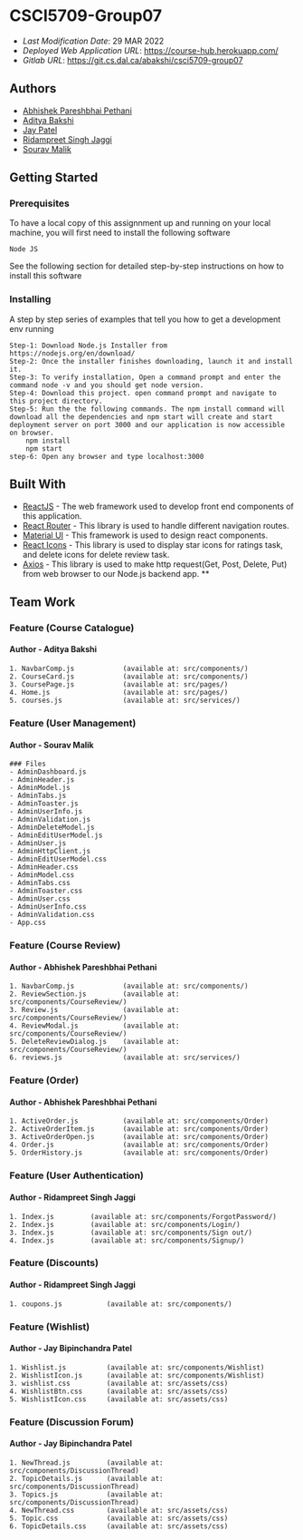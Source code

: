 # CSCI5709-Group07

* *Last Modification Date*: 29 MAR 2022
* *Deployed Web Application URL*: <https://course-hub.herokuapp.com/>
* *Gitlab URL*: <https://git.cs.dal.ca/abakshi/csci5709-group07>

## Authors

* [Abhishek Pareshbhai Pethani](ab823206@dal.ca)
* [Aditya Bakshi](aditya.bakshi@dal.ca)
* [Jay Patel](jy439129@dal.ca)
* [Ridampreet Singh Jaggi](rd285404@dal.ca)
* [Sourav Malik](sr343164@dal.ca)


## Getting Started

### Prerequisites

To have a local copy of this assignnment up and running on your local machine, you will first need to install the following software

```
Node JS
```

See the following section for detailed step-by-step instructions on how to install this software 

### Installing

A step by step series of examples that tell you how to get a development env running

```
Step-1: Download Node.js Installer from https://nodejs.org/en/download/
Step-2: Once the installer finishes downloading, launch it and install it.
Step-3: To verify installation, Open a command prompt and enter the command node -v and you should get node version.
Step-4: Download this project. open command prompt and navigate to this project directory.
Step-5: Run the the following commands. The npm install command will download all the dependencies and npm start will create and start deployment server on port 3000 and our application is now accessible on browser.
    npm install
    npm start
step-6: Open any browser and type localhost:3000 
```

## Built With

* [ReactJS](https://reactjs.org/docs/getting-started.html) - The web framework used to develop front end components of this application.
* [React Router](https://v5.reactrouter.com/web/guides/quick-start) - This library is used to handle different navigation routes.
* [Material UI](https://mui.com/getting-started/installation/) - This framework is used to design react components.
* [React Icons](https://mui.com/components/icons/) - This library is used to display star icons for ratings task, and delete icons for delete review task.
* [Axios](https://axios-http.com/docs/intro) - This library is used to make http request(Get, Post, Delete, Put) from web browser to our Node.js backend app.
**

## Team Work

### Feature (Course Catalogue)
#### Author - Aditya Bakshi
```
1. NavbarComp.js    		(available at: src/components/)
2. CourseCard.js    		(available at: src/components/)
3. CoursePage.js        	(available at: src/pages/)
4. Home.js   		        (available at: src/pages/)
5. courses.js               (available at: src/services/)
```


### Feature (User Management)
#### Author - Sourav Malik
```
### Files
- AdminDashboard.js
- AdminHeader.js
- AdminModel.js
- AdminTabs.js
- AdminToaster.js
- AdminUserInfo.js
- AdminValidation.js
- AdminDeleteModel.js
- AdminEditUserModel.js
- AdminUser.js
- AdminHttpClient.js
- AdminEditUserModel.css
- AdminHeader.css
- AdminModel.css
- AdminTabs.css
- AdminToaster.css
- AdminUser.css
- AdminUserInfo.css
- AdminValidation.css
- App.css
```


### Feature (Course Review)
#### Author - Abhishek Pareshbhai Pethani
```
1. NavbarComp.js    		(available at: src/components/)
2. ReviewSection.js 		(available at: src/components/CourseReview/)
3. Review.js        		(available at: src/components/CourseReview/)
4. ReviewModal.js   		(available at: src/components/CourseReview/)
5. DeleteReviewDialog.js	(available at: src/components/CourseReview/)
6. reviews.js        		(available at: src/services/)
```

### Feature (Order)
#### Author - Abhishek Pareshbhai Pethani
```
1. ActiveOrder.js           (available at: src/components/Order)
2. ActiveOrderItem.js       (available at: src/components/Order)
3. ActiveOrderOpen.js       (available at: src/components/Order)
4. Order.js                 (available at: src/components/Order)
5. OrderHistory.js          (available at: src/components/Order)
```

### Feature (User Authentication)
#### Author - Ridampreet Singh Jaggi
```
1. Index.js    		(available at: src/components/ForgotPassword/)
2. Index.js 		(available at: src/components/Login/)
3. Index.js        	(available at: src/components/Sign out/)
4. Index.js   		(available at: src/components/Signup/)
```

### Feature (Discounts)
#### Author - Ridampreet Singh Jaggi
```
1. coupons.js    		(available at: src/components/)
```

### Feature (Wishlist)
#### Author - Jay Bipinchandra Patel
```
1. Wishlist.js          (available at: src/components/Wishlist)
2. WishlistIcon.js      (available at: src/components/Wishlist)
3. wishlist.css         (available at: src/assets/css)
4. WishlistBtn.css      (available at: src/assets/css)
5. WishlistIcon.css     (available at: src/assets/css)
```

### Feature (Discussion Forum)
#### Author - Jay Bipinchandra Patel
```
1. NewThread.js         (available at: src/components/DiscussionThread)
2. TopicDetails.js      (available at: src/components/DiscussionThread)
3. Topics.js            (available at: src/components/DiscussionThread)
4. NewThread.css        (available at: src/assets/css)
5. Topic.css            (available at: src/assets/css)
6. TopicDetails.css     (available at: src/assets/css)
```
